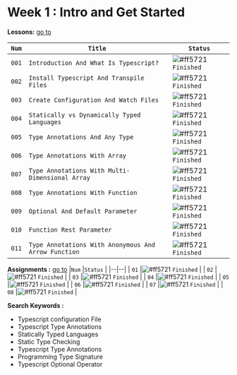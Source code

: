 # Week 1 : Intro and Get Started

**Lessons:** [go to](https://elzero.org/study/typescript-study-plan/)

| `Num` | `Title`                             | `Status`                                                                   |
| ----- | ----------------------------------- | -------------------------------------------------------------------------- |
| `001` | `Introduction And What Is Typescript?`              | ![#ff5721](https://via.placeholder.com/12/007500/000000?text=+) `Finished` |
| `002` | `Install Typescript And Transpile Files`            | ![#ff5721](https://via.placeholder.com/12/007500/000000?text=+) `Finished` |
| `003` | `Create Configuration And Watch Files`              | ![#ff5721](https://via.placeholder.com/12/007500/000000?text=+) `Finished` |
| `004` | `Statically vs Dynamically Typed Languages`         | ![#ff5721](https://via.placeholder.com/12/007500/000000?text=+) `Finished` |
| `005` | `Type Annotations And Any Type`                     | ![#ff5721](https://via.placeholder.com/12/007500/000000?text=+) `Finished` |
| `006` | `Type Annotations With Array`                       | ![#ff5721](https://via.placeholder.com/12/007500/000000?text=+) `Finished` |
| `007` | `Type Annotations With Multi-Dimensional Array`     | ![#ff5721](https://via.placeholder.com/12/007500/000000?text=+) `Finished` |
| `008` | `Type Annotations With Function`                    | ![#ff5721](https://via.placeholder.com/12/007500/000000?text=+) `Finished` |
| `009` | `Optional And Default Parameter`                    | ![#ff5721](https://via.placeholder.com/12/007500/000000?text=+) `Finished` |
| `010` | `Function Rest Parameter`                           | ![#ff5721](https://via.placeholder.com/12/007500/000000?text=+) `Finished` |
| `011` | `Type Annotations With Anonymous And Arrow Function`| ![#ff5721](https://via.placeholder.com/12/007500/000000?text=+) `Finished` |

**Assignments :** [go to](https://elzero.org/python-assignments-lesson-from-1-to-10/)
|`Num` |`Status` |
|--|--|
| `01` |![#ff5721](https://via.placeholder.com/12/007500/000000?text=+) `Finished` |
| `02` |![#ff5721](https://via.placeholder.com/12/007500/000000?text=+) `Finished` |
| `03` |![#ff5721](https://via.placeholder.com/12/007500/000000?text=+) `Finished` |
| `04` |![#ff5721](https://via.placeholder.com/12/007500/000000?text=+) `Finished` |
| `05` |![#ff5721](https://via.placeholder.com/12/007500/000000?text=+) `Finished` |
| `06` |![#ff5721](https://via.placeholder.com/12/007500/000000?text=+) `Finished` |
| `07` |![#ff5721](https://via.placeholder.com/12/007500/000000?text=+) `Finished` |
| `08` |![#ff5721](https://via.placeholder.com/12/007500/000000?text=+) `Finished` |

**Search Keywords :**

- Typescript configuration File
- Typescript Type Annotations
- Statically Typed Languages
- Static Type Checking
- Typescript Type Annotations
- Programming Type Signature
- Typescript Optional Operator